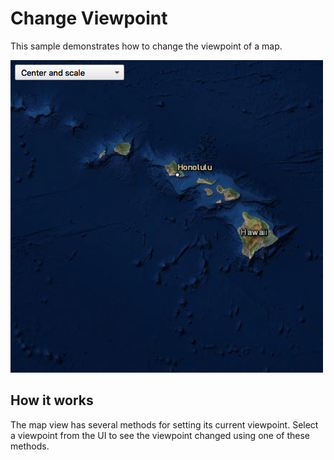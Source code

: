 # Change Viewpoint

This sample demonstrates how to change the viewpoint of a map.

![](screenshot.png)

## How it works

The map view has several methods for setting its current viewpoint.
Select a viewpoint from the UI to see the viewpoint changed using one of
these methods.
